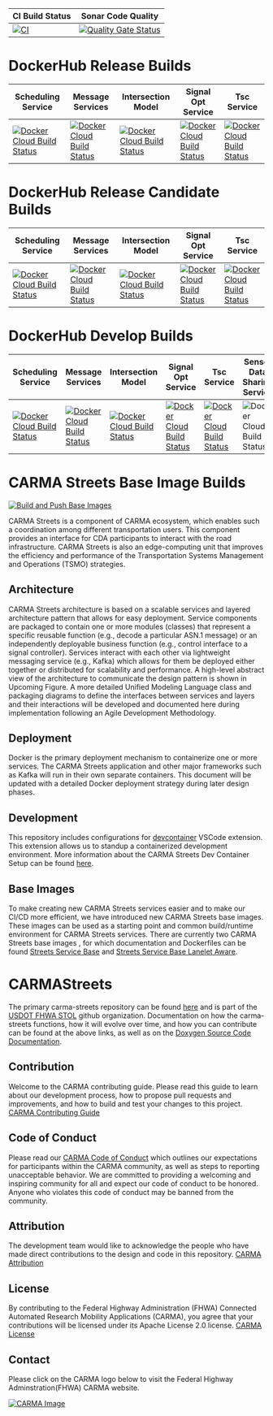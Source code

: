 | CI Build Status | Sonar Code Quality |
|----------------------|---------------------|
|[![CI](https://github.com/usdot-fhwa-stol/carma-streets/actions/workflows/ci.yml/badge.svg)](https://github.com/usdot-fhwa-stol/carma-streets/actions/workflows/ci.yml) | [![Quality Gate Status](https://sonarcloud.io/api/project_badges/measure?project=usdot-fhwa-stol_carma-streets&metric=alert_status)](https://sonarcloud.io/dashboard?id=usdot-fhwa-stol_carma-streets) |
# DockerHub Release Builds
| Scheduling Service | Message Services | Intersection Model | Signal Opt Service | Tsc Service |
|-----|-----|-----|-----|-----|
[![Docker Cloud Build Status](https://img.shields.io/docker/cloud/build/usdotfhwastol/scheduling_service?label=scheduling%20service)](https://hub.docker.com/repository/docker/usdotfhwastol/scheduling_service) | [![Docker Cloud Build Status](https://img.shields.io/docker/cloud/build/usdotfhwastol/message_services?label=message%20services)](https://hub.docker.com/repository/docker/usdotfhwastol/message_services)   	|  [ ![Docker Cloud Build Status](https://img.shields.io/docker/cloud/build/usdotfhwastol/intersection_model?label=intersection%20model)](https://hub.docker.com/repository/docker/usdotfhwastol/intersection_model)	| [![Docker Cloud Build Status](https://img.shields.io/docker/cloud/build/usdotfhwastol/signal_opt_service?label=signal%20opt%20service)](https://hub.docker.com/repository/docker/usdotfhwastol/signal_opt_service)  	| [![Docker Cloud Build Status](https://img.shields.io/docker/cloud/build/usdotfhwastol/tsc_service?label=tsc%20service&logoColor=%232496ED)](https://hub.docker.com/repository/docker/usdotfhwastol/tsc_service) | 
# DockerHub Release Candidate Builds
| Scheduling Service | Message Services | Intersection Model | Signal Opt Service | Tsc Service |
|----|----|----|----|----|
[![Docker Cloud Build Status](https://img.shields.io/docker/cloud/build/usdotfhwastolcandidate/scheduling_service?label=tsc%20service&logoColor=%232496ED)](https://hub.docker.com/repository/docker/usdotfhwastolcandidate/scheduling_service) | [![Docker Cloud Build Status](https://img.shields.io/docker/cloud/build/usdotfhwastolcandidate/message_services?label=message%20services)](https://hub.docker.com/repository/docker/usdotfhwastolcandidate/message_services)   	|  [ ![Docker Cloud Build Status](https://img.shields.io/docker/cloud/build/usdotfhwastolcandidate/intersection_model?label=intersection%20model)](https://hub.docker.com/repository/docker/usdotfhwastolcandidate/intersection_model)	| [![Docker Cloud Build Status](https://img.shields.io/docker/cloud/build/usdotfhwastolcandidate/signal_opt_service?label=signal%20opt%20service)](https://hub.docker.com/repository/docker/usdotfhwastolcandidate/signal_opt_service)  	| [![Docker Cloud Build Status](https://img.shields.io/docker/cloud/build/usdotfhwastolcandidate/tsc_service?label=tsc%20service&logoColor=%232496ED)](https://hub.docker.com/repository/docker/usdotfhwastolcandidate/tsc_service) | 
# DockerHub Develop Builds
| Scheduling Service | Message Services | Intersection Model | Signal Opt Service | Tsc Service | Sensor Data Sharing Service
|-----|-----|-----|-----|-----|-----|
[![Docker Cloud Build Status](https://img.shields.io/docker/cloud/build/usdotfhwastoldev/scheduling_service?label=scheduling%20service)](https://hub.docker.com/repository/docker/usdotfhwastoldev/scheduling_service) | [![Docker Cloud Build Status](https://img.shields.io/docker/cloud/build/usdotfhwastoldev/message_services?label=message%20services)](https://hub.docker.com/repository/docker/usdotfhwastoldev/message_services)   	|  [ ![Docker Cloud Build Status](https://img.shields.io/docker/cloud/build/usdotfhwastoldev/intersection_model?label=intersection%20model)](https://hub.docker.com/repository/docker/usdotfhwastoldev/intersection_model)	| [![Docker Cloud Build Status](https://img.shields.io/docker/cloud/build/usdotfhwastoldev/signal_opt_service?label=signal%20opt%20service)](https://hub.docker.com/repository/docker/usdotfhwastoldev/signal_opt_service)  	| [![Docker Cloud Build Status](https://img.shields.io/docker/cloud/build/usdotfhwastoldev/tsc_service?label=tsc%20service&logoColor=%232496ED)](https://hub.docker.com/repository/docker/usdotfhwastoldev/tsc_service) | ![Docker Cloud Build Status](https://img.shields.io/docker/cloud/build/usdotfhwastoldev/sensor_data_sharing_service?label=sensor_data_sharing_%20service&logoColor=%232496ED)|
# CARMA Streets Base Image Builds
[![Build and Push Base Images](https://github.com/usdot-fhwa-stol/carma-streets/actions/workflows/build_streets_base_images.yml/badge.svg)](https://github.com/usdot-fhwa-stol/carma-streets/actions/workflows/build_streets_base_images.yml)

CARMA Streets is a component of CARMA ecosystem, which enables such a coordination among different transportation users. This component provides an interface for CDA participants to interact with the road infrastructure. CARMA Streets is also an edge-computing unit that improves the efficiency and performance of the Transportation Systems Management and Operations (TSMO) strategies.

## Architecture
CARMA Streets architecture is based on a scalable services and layered architecture pattern that allows for easy deployment.  Service components are packaged to contain one or more modules (classes) that represent a specific reusable function (e.g., decode a particular ASN.1 message) or an independently deployable business function (e.g., control interface to a signal controller). Services interact with each other via lightweight messaging service (e.g., Kafka) which allows for them be deployed either together or distributed for scalability and performance. A high-level abstract view of the architecture to communicate the design pattern is shown in Upcoming Figure. A more detailed Unified Modeling Language class and packaging diagrams to define the interfaces between services and layers and their interactions will be developed and documented here during implementation following an Agile Development Methodology.

## Deployment
Docker is the primary deployment mechanism to containerize one or more services. The CARMA Streets application and other major frameworks such as Kafka will run in their own separate containers. This document will be updated with a detailed Docker deployment strategy during later design phases.

## Development
This repository includes configurations for [devcontainer](https://code.visualstudio.com/docs/devcontainers/containers) VSCode extension. This extension allows us to standup a containerized development environment. More information about the CARMA Streets Dev Container Setup can be found [here](.devcontainer/README.md).

## Base Images
To make creating new CARMA Streets services easier and to make our CI/CD more efficient, we have introduced new CARMA Streets base images. These images can be used as a starting point and common build/runtime environment for CARMA Streets services. There are currently two CARMA Streets base images , for which documentation and Dockerfiles can be found [Streets Service Base](streets_service_base/README.md) and [Streets Service Base Lanelet Aware](streets_service_base_lanelet_aware/README.md).

# CARMAStreets
The primary carma-streets repository can be found [here](https://github.com/usdot-fhwa-stol/carma-streets) and is part of the [USDOT FHWA STOL](https://github.com/usdot-fhwa-stol/)
github organization. Documentation on how the carma-streets  functions, how it will evolve over time, and how you can contribute can be found at the above links, as well as on the [Doxygen Source Code Documentation](https://usdot-fhwa-stol.github.io/documentation/carma-streets/).

## Contribution
Welcome to the CARMA contributing guide. Please read this guide to learn about our development process, how to propose pull requests and improvements, and how to build and test your changes to this project. [CARMA Contributing Guide](https://github.com/usdot-fhwa-stol/carma-platform/blob/develop/Contributing.md) 

## Code of Conduct 
Please read our [CARMA Code of Conduct](https://github.com/usdot-fhwa-stol/carma-platform/blob/develop/Code_of_Conduct.md) which outlines our expectations for participants within the CARMA community, as well as steps to reporting unacceptable behavior. We are committed to providing a welcoming and inspiring community for all and expect our code of conduct to be honored. Anyone who violates this code of conduct may be banned from the community.

## Attribution
The development team would like to acknowledge the people who have made direct contributions to the design and code in this repository. [CARMA Attribution](https://github.com/usdot-fhwa-stol/carma-platform/blob/develop/ATTRIBUTION.md) 

## License
By contributing to the Federal Highway Administration (FHWA) Connected Automated Research Mobility Applications (CARMA), you agree that your contributions will be licensed under its Apache License 2.0 license. [CARMA License](https://github.com/usdot-fhwa-stol/carma-platform/blob/develop/docs/License.md) 

## Contact
Please click on the CARMA logo below to visit the Federal Highway Adminstration(FHWA) CARMA website.

[![CARMA Image](https://raw.githubusercontent.com/usdot-fhwa-stol/CARMAPlatform/develop/docs/image/CARMA_icon.png)](https://highways.dot.gov/research/research-programs/operations/CARMA)



